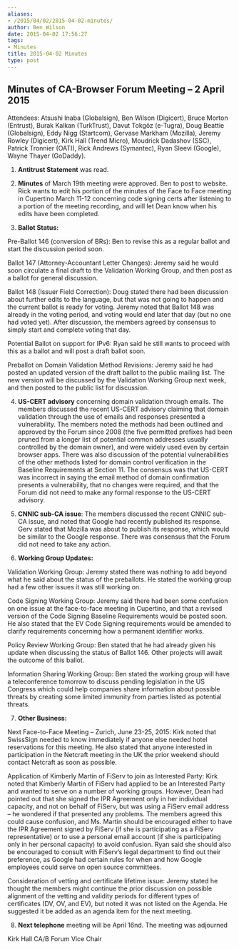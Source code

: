 ```yaml
---
aliases:
- /2015/04/02/2015-04-02-minutes/
author: Ben Wilson
date: 2015-04-02 17:56:27
tags:
- Minutes
title: 2015-04-02 Minutes
type: post
---
```


## Minutes of CA-Browser Forum Meeting – 2 April 2015

Attendees: Atsushi Inaba (Globalsign), Ben Wilson (Digicert), Bruce Morton (Entrust), Burak Kalkan (TurkTrust), Davut Tokgöz (e-Tugra), Doug Beattie (Globalsign), Eddy Nigg (Startcom), Gervase Markham (Mozilla), Jeremy Rowley (Digicert), Kirk Hall (Trend Micro), Moudrick Dadashov (SSC), Patrick Tronnier (OATI), Rick Andrews (Symantec), Ryan Sleevi (Google), Wayne Thayer (GoDaddy).

1. **Antitrust Statement** was read.

1. **Minutes** of March 19th meeting were approved. Ben to post to website. Rick wants to edit his portion of the minutes of the Face to Face meeting in Cupertino March 11-12 concerning code signing certs after listening to a portion of the meeting recording, and will let Dean know when his edits have been completed.

1. **Ballot Status:**

Pre-Ballot 146 (conversion of BRs): Ben to revise this as a regular ballot and start the discussion period soon.

Ballot 147 (Attorney-Accountant Letter Changes): Jeremy said he would soon circulate a final draft to the Validation Working Group, and then post as a ballot for general discussion.

Ballot 148 (Issuer Field Correction): Doug stated there had been discussion about further edits to the language, but that was not going to happen and the current ballot is ready for voting. Jeremy noted that Ballot 148 was already in the voting period, and voting would end later that day (but no one had voted yet). After discussion, the members agreed by consensus to simply start and complete voting that day.

Potential Ballot on support for IPv6: Ryan said he still wants to proceed with this as a ballot and will post a draft ballot soon.

Preballot on Domain Validation Method Revisions: Jeremy said he had posted an updated version of the draft ballot to the public mailing list. The new version will be discussed by the Validation Working Group next week, and then posted to the public list for discussion.

4. **US-CERT advisory** concerning domain validation through emails. The members discussed the recent US-CERT advisory claiming that domain validation through the use of emails and responses presented a vulnerability. The members noted the methods had been outlined and approved by the Forum since 2008 (the five permitted prefixes had been pruned from a longer list of potential common addresses usually controlled by the domain owner), and were widely used even by certain browser apps. There was also discussion of the potential vulnerabilities of the other methods listed for domain control verification in the Baseline Requirements at Section 11. The consensus was that US-CERT was incorrect in saying the email method of domain confirmation presents a vulnerability, that no changes were required, and that the Forum did not need to make any formal response to the US-CERT advisory.

1. **CNNIC sub-CA issue**: The members discussed the recent CNNIC sub-CA issue, and noted that Google had recently published its response. Gerv stated that Mozilla was about to publish its response, which would be similar to the Google response. There was consensus that the Forum did not need to take any action.

1. **Working Group Updates:**

Validation Working Group: Jeremy stated there was nothing to add beyond what he said about the status of the preballots. He stated the working group had a few other issues it was still working on.

Code Signing Working Group: Jeremy said there had been some confusion on one issue at the face-to-face meeting in Cupertino, and that a revised version of the Code Signing Baseline Requirements would be posted soon. He also stated that the EV Code Signing requirements would be amended to clarify requirements concerning how a permanent identifier works.

Policy Review Working Group: Ben stated that he had already given his update when discussing the status of Ballot 146. Other projects will await the outcome of this ballot.

Information Sharing Working Group: Ben stated the working group will have a teleconference tomorrow to discuss pending legislation in the US Congress which could help companies share information about possible threats by creating some limited immunity from parties listed as potential threats.

7. **Other Business:**

Next Face-to-Face Meeting – Zurich, June 23-25, 2015: Kirk noted that SwissSign needed to know immediately if anyone else needed hotel reservations for this meeting. He also stated that anyone interested in participation in the Netcraft meeting in the UK the prior weekend should contact Netcraft as soon as possible.

Application of Kimberly Martin of FiServ to join as Interested Party: Kirk noted that Kimberly Martin of FiServ had applied to be an Interested Party and wanted to serve on a number of working groups. However, Dean had pointed out that she signed the IPR Agreement only in her individual capacity, and not on behalf of FiServ, but was using a FiServ email address – he wondered if that presented any problems. The members agreed this could cause confusion, and Ms. Martin should be encouraged either to have the IPR Agreement signed by FiServ (if she is participating as a FiServ representative) or to use a personal email account (if she is participating only in her personal capacity) to avoid confusion. Ryan said she should also be encouraged to consult with FiServ’s legal department to find out their preference, as Google had certain rules for when and how Google employees could serve on open source committees.

Consideration of vetting and certificate lifetime issue: Jeremy stated he thought the members might continue the prior discussion on possible alignment of the vetting and validity periods for different types of certificates (DV, OV, and EV), but noted it was not listed on the Agenda. He suggested it be added as an agenda item for the next meeting.

8. **Next telephone** meeting will be April 16nd. The meeting was adjourned

Kirk Hall
CA/B Forum Vice Chair